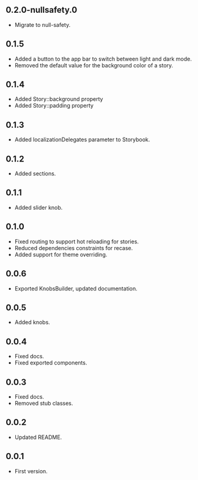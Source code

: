 ## 0.2.0-nullsafety.0

- Migrate to null-safety.

## 0.1.5
- Added a button to the app bar to switch between light and dark mode.
- Removed the default value for the background color of a story.

## 0.1.4
- Added Story::background property
- Added Story::padding property

## 0.1.3
- Added localizationDelegates parameter to Storybook.

## 0.1.2
- Added sections.

## 0.1.1
- Added slider knob.

## 0.1.0
- Fixed routing to support hot reloading for stories.
- Reduced dependencies constraints for recase.
- Added support for theme overriding.

## 0.0.6
- Exported KnobsBuilder, updated documentation.

## 0.0.5
- Added knobs.

## 0.0.4
- Fixed docs.
- Fixed exported components.

## 0.0.3
- Fixed docs.
- Removed stub classes.

## 0.0.2
- Updated README. 

## 0.0.1 
- First version.
